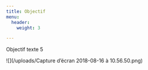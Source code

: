 ```yaml
---
title: Objectif
menu:
  header:
    weight: 3

---
```

Objectif texte 5

![](/uploads/Capture d’écran 2018-08-16 à 10.56.50.png)